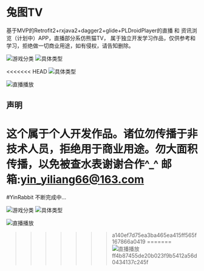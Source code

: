 <h1>兔图TV</h1>
基于MVP的Retrofit2+rxjava2+dagger2+glide+PLDroidPlayer的直播 和 资讯浏览（计划中）APP，直播部分系仿熊猫TV，
属于独立开发学习作品，仅供参考和学习，拒绝做一切商业用途，如有侵权，请告知删除。

![游戏分类](http://oruhclifa.bkt.clouddn.com/live_type.png)
![具体类型](http://oruhclifa.bkt.clouddn.com/live-detail.png)

<<<<<<< HEAD
![具体类型](http://oruhclifa.bkt.clouddn.com/Screenshot_1499088545.png)

![直播播放](http://oruhclifa.bkt.clouddn.com/Screenshot_1499088552.png)

<h2>声明</h2>

这个属于个人开发作品。诸位勿传播于非技术人员，拒绝用于商业用途。勿大面积传播，以免被查水表谢谢合作^_^
邮箱:yin_yiliang66@163.com
=======
#YinRabbit
不断完成中...

![游戏分类](http://oruhclifa.bkt.clouddn.com/live_type.png)
![具体类型](http://oruhclifa.bkt.clouddn.com/live-detail.png)

![直播播放](http://oruhclifa.bkt.clouddn.com/live_room.png)
>>>>>>> a140ef7d75ea3ba465ea415ff565f167866a0419
=======
![直播播放](http://oruhclifa.bkt.clouddn.com/live_room.png)
>>>>>>> ff4b87455de20b023f9b5412a56d0434137c245f
